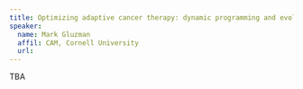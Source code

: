 ```yaml
---
title: Optimizing adaptive cancer therapy: dynamic programming and evolutionary game theory
speaker:
  name: Mark Gluzman
  affil: CAM, Cornell University
  url: 
---
```


TBA

